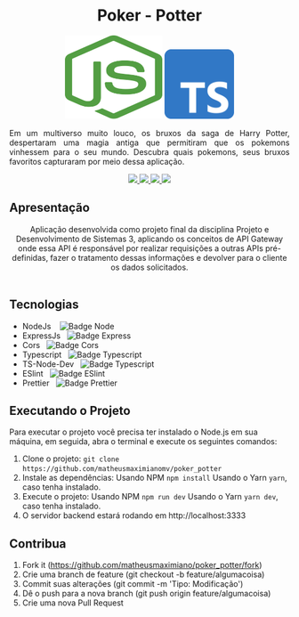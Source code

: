 <h1 align="center">Poker - Potter</h1>
<p align="center">
  <img src="./.github/nodejs.svg" height="150" width="175" alt="Icon" />
  <img src="./.github/typescript.png" height="125" width="125" alt="Icon" />
</p>
<p align="justify">
Em um multiverso muito louco, os bruxos da saga de Harry Potter, despertaram uma magia antiga que permitiram que os pokemons vinhessem para o seu mundo. Descubra quais pokemons, seus bruxos favoritos capturaram por meio dessa aplicação.
</p>
<div align="center">
  <p align="center">
    <a aria-label="Matheus" href="https://github.com/matheusmaximianomv">
      <img src="https://img.shields.io/badge/matheusmaximianomv-@-informational?logo=github"></img>
    </a>
    <a aria-label="NodeJs" href="https://nodejs.org/en/">
      <img src="https://img.shields.io/badge/Node.js-12.16.3-informational?logo=node.js"></img>
    </a>
    <a aria-label="Express" href="https://expressjs.com/pt-br/">
      <img src="https://img.shields.io/badge/Express js-4.17.1-informational?logo=node.js"></img>
    </a>
    <a aria-label="Typescript" href="https://www.typescriptlang.org/">
      <img src="https://img.shields.io/badge/Typescript-4.0.5-informational?logo=typescript"></img>
    </a>
  </p>
</div>

## Apresentação
<p align="center">
Aplicação desenvolvida como projeto final da disciplina Projeto e Desenvolvimento de Sistemas 3, aplicando os conceitos de API Gateway onde essa API é responsável por realizar requisições a outras APIs pré-definidas, fazer o tratamento dessas informações e devolver para o cliente os dados solicitados.<br/><br/>

## Tecnologias
* NodeJs&nbsp;&nbsp;&nbsp;&nbsp;![Badge Node](https://img.shields.io/badge/Node.js-v12.16.3-informational?logo=node.js)
* ExpressJs&nbsp;&nbsp;&nbsp;![Badge Express](https://img.shields.io/badge/Expressjs-v4.17.1-informational?logo=node.js)
* Cors&nbsp;&nbsp;&nbsp;![Badge Cors](https://img.shields.io/badge/Cors-v2.8.5-informational?logo=node.js)
* Typescript&nbsp;&nbsp;&nbsp;![Badge Typescript](https://img.shields.io/badge/Typescript-v4.0.5-informational?logo=typescript)
* TS-Node-Dev&nbsp;&nbsp;&nbsp;![Badge Typescript](https://img.shields.io/badge/ts--node--dev-v1.0.0-informational?logo=typescript)
* ESlint&nbsp;&nbsp;&nbsp;![Badge ESlint](https://img.shields.io/badge/ESlint-v7.12.1-informational?logo=eslint)
* Prettier&nbsp;&nbsp;&nbsp;![Badge Prettier](https://img.shields.io/badge/prettier-v2.1.2-informational?logo=prettier)

## Executando o Projeto
Para executar o projeto você precisa ter instalado o Node.js em sua máquina, em seguida, abra o terminal e execute os seguintes comandos:
1. Clone o projeto: `git clone https://github.com/matheusmaximianomv/poker_potter`
2. Instale as dependências:
 Usando NPM `npm install`
 Usando o Yarn `yarn`, caso tenha instalado.
4. Execute o projeto:
 Usando NPM `npm run dev`
 Usando o Yarn `yarn dev`, caso tenha instalado.
5. O servidor backend estará rodando em http://localhost:3333

## Contribua

1. Fork it (https://github.com/matheusmaximiano/poker_potter/fork)
2. Crie uma branch de feature (git checkout -b feature/algumacoisa)
3. Commit suas alterações (git commit -m 'Tipo: Modificação')
4. Dê o push para a nova branch (git push origin feature/algumacoisa)
5. Crie uma nova Pull Request
